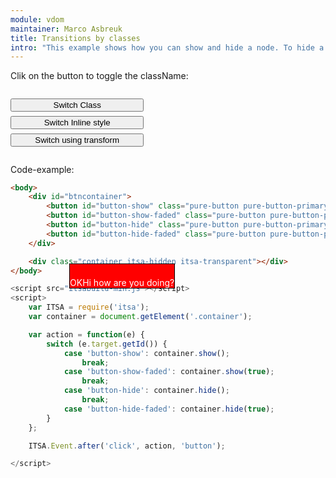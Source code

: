 ```yaml
---
module: vdom
maintainer: Marco Asbreuk
title: Transitions by classes
intro: "This example shows how you can show and hide a node. To hide a node on startup, you must add the 'itsa-hidden' as well as hide the element initially through node.hide(). The latter is needed to be able to call node.show(true) on the initial hidden Node. Without initially hided by JS, there won't be a fade-effect for the first time the node gets visible."
---
```


<style type="text/css">
    #btncontainer {
        margin: 2em 0;
        min-height: 2em;
    }
    #btncontainer button {
        margin-top: 0.5em;
        min-width: 16em;
        display: block;
    }
    .container {
        background-color: #F00;
        text-align: center;
        margin: 2em 0;
        padding-top: 1.5em;
        border: solid 1px #000;
        position: absolute;
        top: 32em;
        left: 23em;
        z-index: 1;
        color: #FFF;
        -webkit-transition: all 3s;
        -moz-transition: all 3s;
        -ms-transition: all 3s;
        -o-transition: all 3s;
        transition: all 3s;
    }
    .container.blue {
        color: #0FF;
    }
    .container.big {
        height: 200px;
        width: 400px;
    }
    .rotate {
        -webkit-transform: rotateZ(20deg);
        -moz-transform: rotateZ(20deg);
        -ms-transform: rotateZ(20deg);
        -o-transform: rotateZ(20deg);
        transform: rotateZ(20deg);
    }
    .container:before {
        content: 'OK';
    }
    .rotate:before {
        background-color: #0F0;
        -webkit-transition: all 1s;
        -moz-transition: all 1s;
        -ms-transition: all 1s;
        -o-transition: all 1s;
        transition: all 1s;
    }
    .body-content.module p.spaced {
        margin-top: 4em;
    }
</style>

Clik on the button to toggle the className:

<div id="btncontainer">
    <button id="buttonclass" class="pure-button pure-button-primary pure-button-bordered">Switch Class</button>
    <button id="buttoninline" class="pure-button pure-button-primary pure-button-bordered">Switch Inline style</button>
    <button id="buttontransform" class="pure-button pure-button-primary pure-button-bordered">Switch using transform</button>
</div>

<div class="container">Hi how are you doing?</div>

<p class="spaced">Code-example:</p>

```html
<body>
    <div id="btncontainer">
        <button id="button-show" class="pure-button pure-button-primary pure-button-bordered">Show Node</button>
        <button id="button-show-faded" class="pure-button pure-button-primary pure-button-bordered">Show Node faded</button>
        <button id="button-hide" class="pure-button pure-button-primary pure-button-bordered">Hide Node</button>
        <button id="button-hide-faded" class="pure-button pure-button-primary pure-button-bordered">Hide Node faded</button>
    </div>

    <div class="container itsa-hidden itsa-transparent"></div>
</body>
```

```js
<script src="itsabuild-min.js"></script>
<script>
    var ITSA = require('itsa');
    var container = document.getElement('.container');

    var action = function(e) {
        switch (e.target.getId()) {
            case 'button-show': container.show();
                break;
            case 'button-show-faded': container.show(true);
                break;
            case 'button-hide': container.hide();
                break;
            case 'button-hide-faded': container.hide(true);
        }
    };

    ITSA.Event.after('click', action, 'button');

</script>
```

<script src="../../dist/itsabuild.js"></script>
<script>
    var ITSA = require('itsa'),
        container = document.getElement('.container'),
        actionClass, actionInline, actionTransform;

    actionClass = function(e) {
        container.toggleClass('rotate', null, true).then(
        // container.toggleClass(['blue', 'big'], null, true).then(
        // container.toggleClass(['blue', 'big', 'rotate'], null, true).then(
            function() {
                console.info('fulfilled');
            }
        ).catch(
            function(err) {
                console.info('rejected: '+err);
            }
        );
    };

    actionInline = function(e) {
        var promise = container.hasInlineStyle('width') ?
                      container.removeInlineStyles(['width', 'height', 'background-color'], true) :
                      container.setInlineStyles([
                          {property: 'width', value: '400px'},
                          {property: 'height', value: '200px'},
                          {property: 'background-color', value: '#00F'}
                          // {property: 'transform', value: 'rotateZ(20deg)'}
                      ], true);
        promise.then(
            function() {
                console.info('fulfilled');
            }
        ).catch(
            function(err) {
                console.info('rejected: '+err);
            }
        );
    };

    actionTransform = function(e) {
        var promise = container.hasInlineStyle('width') ?
                      container.transition([
                          {property: 'width', value: ''},
                          {property: 'height', value: ''},
                          {property: 'background-color', value: '', duration: 10}
                          // {property: 'transform', value: ''}
                      ]) :
                      container.transition([
                          {property: 'width', value: '400px'},
                          {property: 'height', value: '200px'},
                          {property: 'background-color', value: '#00F', duration: 10}
                          // {property: 'transform', value: 'rotateZ(20deg)', duration: 10}
                      ]);
        promise.then(
            function() {
                console.info('fulfilled');
            }
        ).catch(
            function(err) {
                console.info('rejected: '+err);
            }
        );
    };

    ITSA.Event.after('click', actionClass, '#buttonclass');
    ITSA.Event.after('click', actionInline, '#buttoninline');
    ITSA.Event.after('click', actionTransform, '#buttontransform');

</script>
